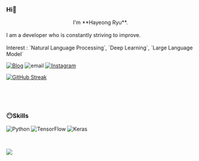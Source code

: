 ###  Hi👋

<center>
 I'm **Hayeong Ryu**.
 </center>  
 </br> 
I am a developer who is constantly striving to improve. </br></br>
Interest : `Natural Language Processing`, `Deep Learning`, `Large Language Model`</br>


[<img alt="Blog" src ="https://img.shields.io/badge/Velog-20C997.svg?&style=flat-square&logo=Velog&logoColor=white"/>](https://velog.io/@bluebarry3/posts)
<img alt="email" src ="https://img.shields.io/badge/bluebarry37@naver.com-005FF9.svg?&style=flat-square&logo=Mail.Ru&logoColor=white"/>
[<img alt="Instagram" src ="https://img.shields.io/badge/Instagram-E4405F.svg?&style=flat-square&logo=Instagram&logoColor=white"/>](https://www.instagram.com/ruhayeoo_o/a)

[![GitHub Streak](https://streak-stats.demolab.com?user=hayeonggg&theme=neon-dark)](https://git.io/streak-stats)


</br><!--언어 통계-->
<!--
![Top Langs](https://github-readme-stats.vercel.app/api/top-langs/?username=Hayeonggg)
-->

</br>
<!--사용한 언어 보기-->
<!--<img alt="(넣고자 하는것의 이름)" src ="https://img.shields.io/badge/(넣고자 하는것의 이름)-(색상).svg?&style=flat-square&logo=(넣고자 하는것의 이름)&logoColor=white"/>-->

### 😶Skills
<img alt="Python" src ="https://img.shields.io/badge/Python-3776AB.svg?&style=flat-square&logo=Python&logoColor=white"/> <img alt="TensorFlow" src ="https://img.shields.io/badge/TensorFlow-FF6F00.svg?&style=flat-square&logo=TensorFlow&logoColor=white"/> <img alt="Keras" src ="https://img.shields.io/badge/Keras-D00000.svg?&style=flat-square&logo=Keras&logoColor=white"/>



</br><!--방문자 통계-->

 <a href="https://hits.seeyoufarm.com"><img src="https://hits.seeyoufarm.com/api/count/incr/badge.svg?url=https%3A%2F%2Fgithub.com%2Fgjbae1212%2Fhit-counter"/></a>         




<!--깃허브 배지
![Anurag's GitHub stats](https://github-readme-stats.vercel.app/api?username=hayeonggg&show_icons=true&theme=radical)-->

<!--
**Hayeonggg/Hayeonggg** is a ✨ _special_ ✨ repository because its `README.md` (this file) appears on your GitHub profile.

Here are some ideas to get you started:

- 🔭 I’m currently working on ...
- 🌱 I’m currently learning ...
- 👯 I’m looking to collaborate on ...
- 🤔 I’m looking for help with ...
- 💬 Ask me about ...
- 📫 How to reach me: ...
- 😄 Pronouns: ...
- ⚡ Fun fact: ...
-->
